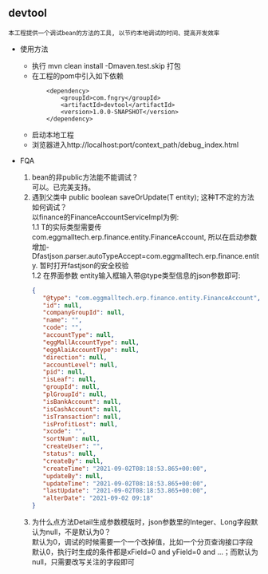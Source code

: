 ## devtool
    本工程提供一个调试bean的方法的工具, 以节约本地调试的时间、提高开发效率

* 使用方法
  * 执行 mvn clean install -Dmaven.test.skip 打包
  * 在工程的pom中引入如下依赖  
    ```        
        <dependency>
            <groupId>com.fngry</groupId>
            <artifactId>devtool</artifactId>
            <version>1.0.0-SNAPSHOT</version>
        </dependency>
    ```
  * 启动本地工程
  * 浏览器进入http://localhost:port/context_path/debug_index.html
  
* FQA  
  1. bean的非public方法能不能调试？  
     可以。已完美支持。  
  2. 遇到父类中 public boolean saveOrUpdate(T entity); 这种T不定的方法如何调试？  
  以finance的FinanceAccountServiceImpl为例:  
     1.1 T的实际类型需要传com.eggmalltech.erp.finance.entity.FinanceAccount, 所以在启动参数增加-Dfastjson.parser.autoTypeAccept=com.eggmalltech.erp.finance.entity. 暂时打开fastjson的安全校验   
     1.2  在界面参数 entity输入框输入带@type类型信息的json参数即可:
     ```json
     {
        "@type": "com.eggmalltech.erp.finance.entity.FinanceAccount",
        "id": null,
        "companyGroupId": null,
        "name": "",
        "code": "",
        "accountType": null,
        "eggMallAccountType": null,
        "eggAlaiAccountType": null,
        "direction": null,
        "accountLevel": null,
        "pid": null,
        "isLeaf": null,
        "groupId": null,
        "plGroupId": null,
        "isBankAccount": null,
        "isCashAccount": null,
        "isTransaction": null,
        "isProfitLost": null,
        "xcode": "",
        "sortNum": null,
        "createUser": "",
        "status": null,
        "createBy": null,
        "createTime": "2021-09-02T08:18:53.865+00:00",
        "updateBy": null,
        "updateTime": "2021-09-02T08:18:53.865+00:00",
        "lastUpdate": "2021-09-02T08:18:53.865+00:00",
        "alterDate": "2021-09-02 09:18"
     }
     ```
  3. 为什么点方法Detail生成参数模版时，json参数里的Integer、Long字段默认为null，不是默认为0？  
    默认为0，调试的时候需要一个一个改掉值，比如一个分页查询接口字段默认0，执行时生成的条件都是xField=0 and yField=0 and ...；而默认为null，只需要改写关注的字段即可
      